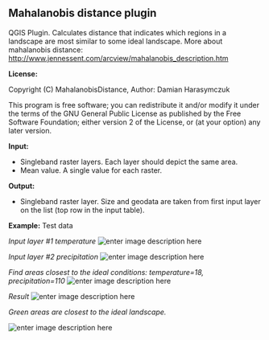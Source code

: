**Mahalanobis distance plugin**
---------------------------
QGIS Plugin. Calculates distance that indicates which regions in a landscape are most similar to some ideal landscape. More about mahalanobis distance: http://www.jennessent.com/arcview/mahalanobis_description.htm

**License:**

Copyright (C) MahalanobisDistance, Author: Damian Harasymczuk

This program is free software; you can redistribute it and/or
modify it under the terms of the GNU General Public License
as published by the Free Software Foundation; either version 2
of the License, or (at your option) any later version.


**Input:** 

 - Singleband raster layers. Each layer should depict the same area.
 - Mean value. A single value for each raster.

**Output:**

 - Singleband raster layer. Size and geodata are taken from first input
   layer on the list (top row in the input table).

**Example:**
Test data

*Input layer #1 temperature*
![enter image description here](http://i.imgur.com/yvshEx8.png)

*Input layer #2 precipitation*
![enter image description here](http://i.imgur.com/Wl1rqnt.png)

*Find areas closest to the ideal conditions: temperature=18, precipitation=110*
![enter image description here](http://i.imgur.com/4jf5FxY.png)

*Result*
![enter image description here](http://i.imgur.com/abuqduA.png)

*Green areas are closest to the ideal landscape.*

![enter image description here](http://i.imgur.com/jnuFfXt.png)
